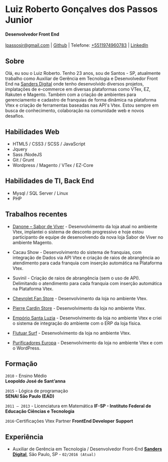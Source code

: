 # Luiz Roberto Gonçalves dos Passos Junior

#### Desenvolvedor Front End

[lpassosjr@gmail.com](mailto:lpassosjr@gmail.com) | [Github](http://github.com/lpassosjr) | Telefone: [+5511974960783](tel:+5511974960783) | [LinkedIn]( https://www.linkedin.com/in/luiz-roberto-g-dos-passos-junior-55a891109/)


## Sobre

Olá, eu sou o Luiz Roberto.
Tenho 23 anos, sou de Santos - SP, atualmente trabalho como Auxiliar de Gerência em Tecnologia e Desenvolvedor Front End na [Sanders Digital](http://www.sandersdigital.com.br/) onde tenho desenvolvido diversos projetos, implatações de e-commerce em diversas plataformas como VTex, EZ, Rakuten e Magento. Também com a criação de ambientes para gerenciamento e cadastro de franquias de forma dinâmica na plataforma Vtex e criação de ferramentas baseadas nas API's Vtex. Estou sempre em busca de conhecimento, colaboração na comunidade web e novos desafios.

## Habilidades Web

*   HTML5 / CSS3 / SCSS / JavaScript
*   Jquery
*   Sass /NodeJS
*   Git / Grunt 
*   Wordpress / Magento / VTex / EZ-Core

## Habilidades de TI, Back End

*   Mysql / SQL Server / Linux 
*   PHP 

## Trabalhos recentes
* [Danone – Sabor de Viver](http://www.sabordeviver.com.br/) - Desenvolvimento da loja atual no ambiente Vtex, implantei o sistema de desconto progressivo e hoje estou participanto de equipe de desenvolvendo da nova loja Sabor de Viver no ambiente Magento.

* Cacau Show - Desenvolvimento do sistema de franquias, com integração de Dados via API Vtex e criação de raios de abrangência ao atendimento para cada franquia com inserção automática na Plataforma Vtex.

* Suvinil - Criação de raios de abrangência (sem o uso de API). Delimitando o atendimento para cada franquia com inserção automática na Plataforma Vtex.

* [Chevrolet Fan Store](http://www.chevroletfanstore.com.br/) - Desenvolvimento da loja no ambiente Vtex.

* [Pierre Cardin Store](http://store.pierrecardin.com.br/) - Desenvolvimento da loja no ambiente Vtex.

* [Empório Santa Luzia](http://www.natalsantaluzia.com.br/) - Desenvolvimento da loja no ambiente Vtex e criei o sistema de integração do ambiente com o ERP da loja física.

* [Flutuar Surf](http://www.lojaflutuar.com.br/) - Desenvolvimento da loja no ambiente Vtex.

* [Purificadores Europa](http://www.europa.com.br/) - Desenvolvimento da loja no ambiente Vtex e com o WordPress.

## Formação

`2010` - Ensino Médio  
 **Leopoldo José de Sant’anna**

`2015` - Lógica de programação  
 **SENAI São Paulo (EAD)**
 
`2011 – 2013` - Licenciatura em Matemática 
**IF-SP - Instituto Federal de Educação Ciências e Tecnologia**

`2016`-Certificações Vtex Partner
**FrontEnd Developer**
**Support**

## Experiência

*   Auxiliar de Gerência em Tecnologia / Desenvolvedor Front-End **[Sanders Digital]( http://www.sandersdigital.com.br/)**, São Paulo, SP - `02/2016 (Atual)`

